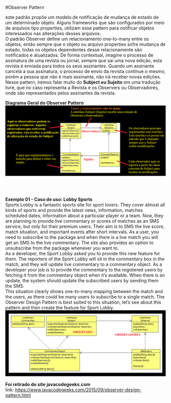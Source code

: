 #Observer Pattern

este padrão propõe um modelo de notificação de mudança de estado de um determinado objeto.
Alguns frameworks que são configurados por meio de arquivos tipo properties, utilizam esse pattern para notificar objetos interessados 
nas alterações desses arquivos. 
<br/>
O padrão Observer define um relacionamento one-to-many entre os objetos, então sempre que o objeto ou arquivo properties sofre mudança de estado, 
todas os objetos dependentes desse relacionamente são notificados e atualizados.
De forma contextual, imagine o processo de assinatura de uma revista ou jornal, sempre que sai uma nova edição, esta revista é enviada para todos os seus assinantes. Quando um assinante cancela a sua assinatura, o processo de envio da revista continue o mesmo, porém a pessoa que não é mais assinante, não irá receber novas edições.
Nesse pattern, iremos falar muito do <b>Subject ou Sujeito</b> em uma tradução livre, que no caso representa a Revista e os Observers ou Observadores, onde são representados pelos assinantes da revista.
<br/>

<b>Diagrama Geral do Observer Pattern</b>	
![alt tag](https://github.com/edneyRoldao/DesignPatternComJava/blob/master/supportFiles/observerExemplo01.png)

<br/><br/>

<b>Exemplo 01 - Caso de uso: Lobby Sports </b>
<br/>
Sports Lobby is a fantastic sports site for sport lovers. They cover almost all kinds of sports and provide the latest news, information, matches scheduled dates, information about a particular player or a team. Now, they are planning to provide live commentary or scores of matches as an SMS service, but only for their premium users. Their aim is to SMS the live score, match situation, and important events after short intervals. As a user, you need to subscribe to the package and when there is a live match you will get an SMS to the live commentary. The site also provides an option to unsubscribe from the package whenever you want to.
<br/>
As a developer, the Sport Lobby asked you to provide this new feature for them. The reporters of the Sport Lobby will sit in the commentary box in the match, and they will update live commentary to a commentary object. As a developer your job is to provide the commentary to the registered users by fetching it from the commentary object when it’s available. When there is an update, the system should update the subscribed users by sending them the SMS.
<br/>
This situation clearly shows one-to-many mapping between the match and the users, as there could be many users to subscribe to a single match. The Observer Design Pattern is best suited to this situation, let’s see about this pattern and then create the feature for Sport Lobby.
<br/>
![alt tag](https://github.com/edneyRoldao/DesignPatternComJava/blob/master/supportFiles/observerExemplo02.png)

<b>Foi retirado do site javacodegeeks.com</b>
<br/>
link: https://www.javacodegeeks.com/2015/09/observer-design-pattern.html
	
<br/>
